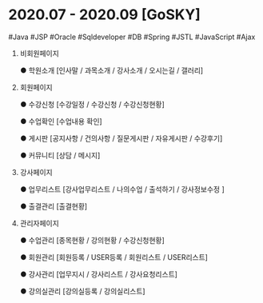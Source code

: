 
#  2020.07 - 2020.09 [GoSKY]

#Java #JSP #Oracle #Sqldeveloper #DB #Spring #JSTL #JavaScript #Ajax

1. 비회원페이지

    ● 학원소개 [인사말 / 과목소개 / 강사소개 / 오시는길 / 갤러리]
    
  
2. 회원페이지

    ● 수강신청 [수강일정 / 수강신청 / 수강신청현황]
 
    ● 수업확인 [수업내용 확인]
  
    ● 게시판 [공지사항 / 건의사항 / 질문게시판 / 자유게시판 / 수강후기]
  
    ● 커뮤니티 [상담 / 메시지]
    
  
3. 강사페이지

    ● 업무리스트 [강사업무리스트 / 나의수업 / 출석하기 / 강사정보수정 ]

    ● 출결관리 [출결현황]
    
  
4. 관리자페이지

    ● 수업관리 [종목현황 / 강의현황 / 수강신청현황]

    ● 회원관리 [회원등록 / USER등록 / 회원리스트 / USER리스트]
  
    ● 강사관리 [업무지시 / 강사리스트 / 강사요청리스트]
  
    ● 강의실관리 [강의실등록 / 강의실리스트]
